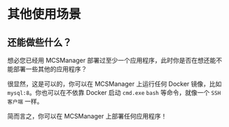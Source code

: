 # 其他使用场景

## 还能做些什么？

想必您已经用 MCSManager 部署过至少一个应用程序，此时你是否在想还能不能部署一些其他的应用程序？

很显然，这是可以的，你可以在 MCSManager 上运行任何 Docker 镜像，比如 `mysql:8`。你也可以在不依靠 Docker 启动 `cmd.exe` `bash` 等命令，就像一个 `SSH 客户端` 一样。

简而言之，你可以在 MCSManager 上部署任何应用程序！
